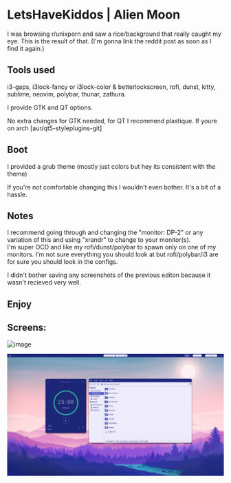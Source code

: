 
LetsHaveKiddos | Alien Moon
===========================
I was browsing r/unixporn and saw a rice/background that really caught my eye. This is the result of that.
(I'm gonna link the reddit post as soon as I find it again.) 

## Tools used
i3-gaps, i3lock-fancy or i3lock-color & betterlockscreen, rofi, dunst, kitty, sublime, neovim, polybar, thunar, zathura.

I provide GTK and QT options.

No extra changes for GTK needed, for QT I recommend plastique. If youre on arch [aur/qt5-styleplugins-git]

## Boot 

I provided a grub theme (mostly just colors but hey its consistent with the theme)

If you're not comfortable changing this I wouldn't even bother. It's a bit of a hassle.

## Notes

I recommend going through and changing the "monitor: DP-2" or any variation of this and using "xrandr" to change to your monitor(s).   
I'm super OCD and like my rofi/dunst/polybar to spawn only on one of my monitors. I'm not sure everything you should look at but rofi/polybar/i3 are for sure you should look in the configs. 

I didn't bother saving any screenshots of the previous editon because it wasn't recieved very well.

## Enjoy

## Screens:

![image](screenshots/reddit-screens.png)

![image](screenshots/thunar-pomotroid.png)
